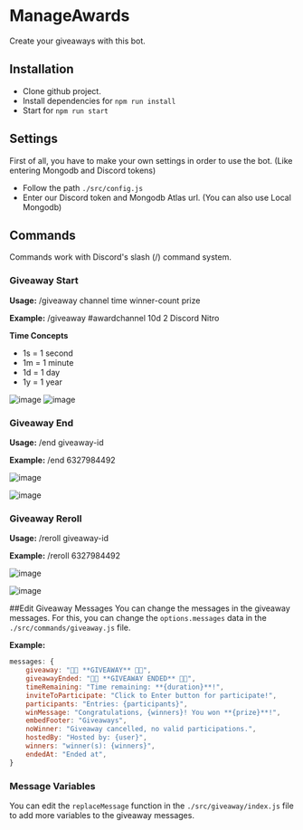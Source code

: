# ManageAwards
Create your giveaways with this bot.


## Installation
- Clone github project.
- Install dependencies for ```npm run install```
- Start for ```npm run start```

## Settings
First of all, you have to make your own settings in order to use the bot. (Like entering Mongodb and Discord tokens)

- Follow the path ```./src/config.js```
- Enter our Discord token and Mongodb Atlas url. (You can also use Local Mongodb)

## Commands
Commands work with Discord's slash (/) command system.
### Giveaway Start
**Usage:** /giveaway channel time winner-count prize

**Example:** /giveaway #awardchannel 10d 2 Discord Nitro

**Time Concepts**
- 1s = 1 second
- 1m = 1 minute
- 1d = 1 day
- 1y = 1 year

![image](https://user-images.githubusercontent.com/64329332/188336471-b960a82d-7d37-4d4e-8413-0a6169d94e33.png)
![image](https://user-images.githubusercontent.com/64329332/188336479-9d517618-e71b-420d-83a3-ab709fec3698.png)

### Giveaway End
**Usage:** /end giveaway-id

**Example:** /end 6327984492

![image](https://user-images.githubusercontent.com/64329332/188336548-c97f6052-b41e-441f-af6c-797a96963543.png)

![image](https://user-images.githubusercontent.com/64329332/188336552-69bb2948-45ca-4c73-9adc-77f29ad4924d.png)


### Giveaway Reroll
**Usage:** /reroll giveaway-id

**Example:** /reroll 6327984492

![image](https://user-images.githubusercontent.com/64329332/188336570-faee0a77-4e2a-48b4-b6b8-60fae58b953c.png)

![image](https://user-images.githubusercontent.com/64329332/188336577-2ce33d29-28ee-45f6-899d-e3dd22fd3815.png)


##Edit Giveaway Messages
You can change the messages in the giveaway messages. For this, you can change the ```options.messages``` data in the ```./src/commands/giveaway.js``` file.

**Example:**
```js
messages: {
    giveaway: "🎉🎉 **GIVEAWAY** 🎉🎉",
    giveawayEnded: "🎉🎉 **GIVEAWAY ENDED** 🎉🎉",
    timeRemaining: "Time remaining: **{duration}**!",
    inviteToParticipate: "Click to Enter button for participate!",
    participants: "Entries: {participants}",
    winMessage: "Congratulations, {winners}! You won **{prize}**!",
    embedFooter: "Giveaways",
    noWinner: "Giveaway cancelled, no valid participations.",
    hostedBy: "Hosted by: {user}",
    winners: "winner(s): {winners}",
    endedAt: "Ended at",
}
```

### Message Variables
You can edit the ```replaceMessage``` function in the ```./src/giveaway/index.js``` file to add more variables to the giveaway messages.
